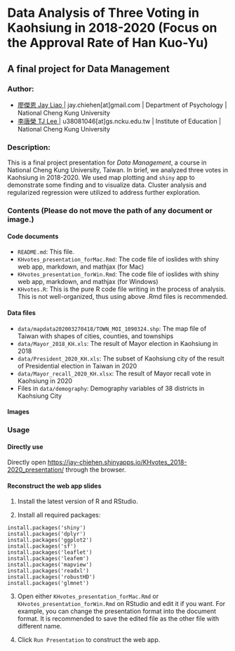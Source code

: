 # Data Analysis of Three Voting in Kaohsiung in 2018-2020 (Focus on the Approval Rate of Han Kuo-Yu)
## A final project for Data Management

### Author:
  - <u> 廖傑恩 Jay Liao </u> | jay.chiehen[at]gmail.com | Department of Psychology | National Cheng Kung University
  - <u> 李唐榮 TJ Lee </u> | u38081046[at]gs.ncku.edu.tw | Institute of Education | National Cheng Kung University

### Description:

This is a final project presentation for _Data Management_, a course in National Cheng Kung University, Taiwan. In brief, we analyzed three votes in Kaohsiung in 2018-2020. We used map plotting and `shiny` app to demonstrate some finding and to visualize data. Cluster analysis and regularized regression were utilized to address further exploration. 

### Contents (Please do not move the path of any document or image.)

#### Code documents 

- `README.md`: This file.
- `KHvotes_presentation_forMac.Rmd`: The code file of ioslides with shiny web app, markdown, and mathjax (for Mac)
- `KHvotes_presentation_forWin.Rmd`: The code file of ioslides with shiny web app, markdown, and mathjax (for Windows)
- `KHvotes.R`: This is the pure R code file writing in the process of analysis. This is not well-organized, thus using above .Rmd files is recommended.

#### Data files

- `data/mapdata202003270418/TOWN_MOI_1090324.shp`: The map file of Taiwan with shapes of cities, counties, and townships
- `data/Mayor_2018_KH.xls`: The result of Mayor election in Kaohsiung in 2018
- `data/President_2020_KH.xls`: The subset of Kaohsiung city of the result of Presidential election in Taiwan in 2020
- `data/Mayor_recall_2020_KH.xlsx`: The result of Mayor recall vote in Kaohsiung in 2020
- Files in `data/demography`: Demography variables of 38 districts in Kaohsiung City

#### Images

### Usage

#### Directly use

Directly open https://jay-chiehen.shinyapps.io/KHvotes_2018-2020_presentation/ through the browser.

#### Reconstruct the web app slides

1. Install the latest version of R and RStudio.

2. Install all required packages:

```
install.packages('shiny')
install.packages('dplyr')
install.packages('ggplot2')
install.packages('sf')       
install.packages('leaflet')  
install.packages('leafem')  
install.packages('mapview')
install.packages('readxl')
install.packages('robustHD')
install.packages('glmnet')

```

3. Open either `KHvotes_presentation_forMac.Rmd` or `KHvotes_presentation_forWin.Rmd` on RStudio and edit it if you want. For example, you can change the presentation format into the document format. It is recommended to save the edited file as the other file with different name.

4. Click `Run Presentation` to construct the web app.

